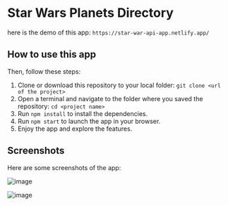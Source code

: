 # Star Wars Planets Directory
here is the demo of this app: ```https://star-war-api-app.netlify.app/```
## How to use this app
Then, follow these steps:
1. Clone or download this repository to your local folder: ```git clone <url of the project>```
2. Open a terminal and navigate to the folder where you saved the repository: ```cd <project name>```
3. Run `npm install` to install the dependencies.
4. Run `npm start` to launch the app in your browser.
5. Enjoy the app and explore the features.

## Screenshots

Here are some screenshots of the app:

![image](https://github.com/itsaman123/Star-War-API/assets/84653396/95c57340-a781-42a7-8d5d-0ac469860b16)


![image](https://github.com/itsaman123/Star-War-API/assets/84653396/a1f9de4b-14e1-4e4d-b3e5-1eb915ef125a)
